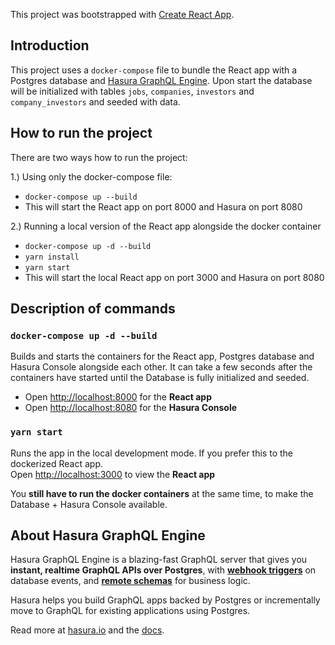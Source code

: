 This project was bootstrapped with [Create React App](https://github.com/facebook/create-react-app).

## Introduction

This project uses a `docker-compose` file to bundle the React app with a Postgres database and [Hasura GraphQL Engine](https://hasura.io/).
Upon start the database will be initialized with tables `jobs`, `companies`, `investors` and `company_investors` and seeded with data.

## How to run the project

There are two ways how to run the project:

1.) Using only the docker-compose file: 
- `docker-compose up --build`
- This will start the React app on port 8000 and Hasura on port 8080


2.) Running a local version of the React app alongside the docker container 
- `docker-compose up -d --build`
- `yarn install`
- `yarn start`
- This will start the local React app on port 3000 and Hasura on port 8080

## Description of commands

### `docker-compose up -d --build`

Builds and starts the containers for the React app, Postgres database and Hasura Console alongside each other.
It can take a few seconds after the containers have started until the Database is fully initialized and seeded.
* Open [http://localhost:8000](http://localhost:8000) for the **React app**
* Open [http://localhost:8080](http://localhost:8080) for the **Hasura Console**

### `yarn start`

Runs the app in the local development mode. If you prefer this to the dockerized React app. <br />
Open [http://localhost:3000](http://localhost:3000) to view the **React app**

You **still have to run the docker containers** at the same time, to make the Database + Hasura Console available.

## About Hasura GraphQL Engine

Hasura GraphQL Engine is a blazing-fast GraphQL server that gives you **instant, realtime GraphQL APIs over Postgres**, with [**webhook triggers**](event-triggers.md) on database events, and [**remote schemas**](remote-schemas.md) for business logic.

Hasura helps you build GraphQL apps backed by Postgres or incrementally move to GraphQL for existing applications using Postgres.

Read more at [hasura.io](https://hasura.io) and the [docs](https://hasura.io/docs).


